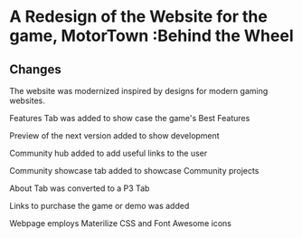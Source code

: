 # A Redesign of the Website for the game, MotorTown :Behind the Wheel

## Changes
The website was modernized inspired by designs for modern gaming websites.

Features Tab was added to show case the game's Best Features

Preview of the next version added to show development

Community hub added to add useful links to the user

Community showcase tab added to showcase Community projects

About Tab was converted to a P3 Tab

Links to purchase the game or demo was added

Webpage employs Materilize CSS and Font Awesome icons
